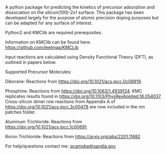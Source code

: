 A python package for predicting the kinetics of precursor adsorption and dissociation on the silicon(100)-2x1 surface.
This package has been developed largely for the purpose of atomic precision doping purposes but can be adapted for any surface of interest.

Python2 and KMClib are required prerequisites.

Information on KMClib can be found here: https://github.com/leetmaa/KMCLib

Input reactions are calculated using Density Functional Theory (DFT), as outlined in papers below.

Supported Precursor Molecules:

Diborane: Reactions from https://doi.org/10.1021/acs.jpcc.0c08919.

Phosphine: Reactions from https://doi.org/10.1063/1.4939124. KMC replicates results found in https://doi.org/10.1103/PhysRevApplied.16.054037 
Cross-silicon dimer row reactions from Appendix A of https://doi.org/10.1021/acs.jpcc.3c00479 are now included in the nm patches folder.

Aluminum Trichloride: Reactions from https://doi.org/10.1021/acs.jpcc.1c00691.

Boron Trichloride: Reactions from https://arxiv.org/abs/2201.11682

For help/questions contact me: qcampbe@sandia.gov
